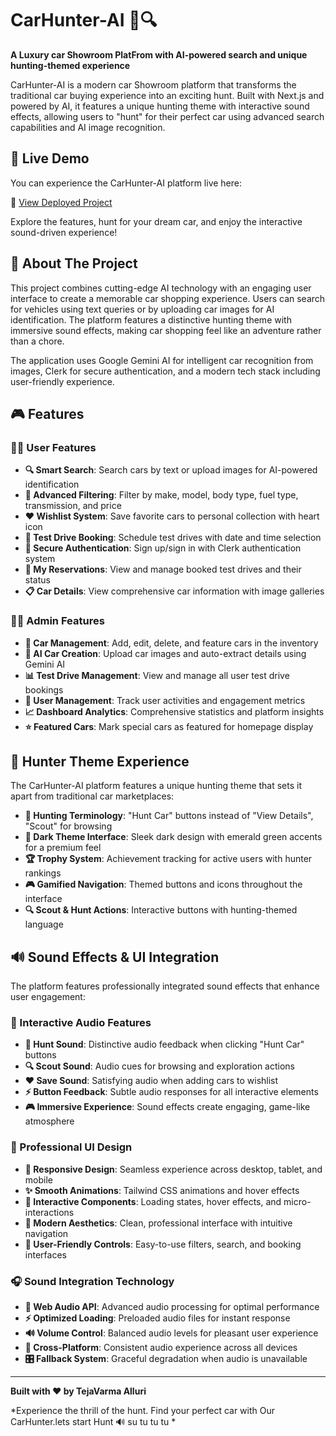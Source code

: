 # CarHunter-AI 🚗🔍

**A Luxury car Showroom PlatFrom with AI-powered search and unique hunting-themed experience**

CarHunter-AI is a modern car Showroom platform that transforms the traditional car buying experience into an exciting hunt. Built with Next.js and powered by AI, it features a unique hunting theme with interactive sound effects, allowing users to "hunt" for their perfect car using advanced search capabilities and AI image recognition.

## 🚀 Live Demo

You can experience the CarHunter-AI platform live here:

🔗 [View Deployed Project](https://carhunter-qle1ql31o-tejavarmas-projects.vercel.app/)

Explore the features, hunt for your dream car, and enjoy the interactive sound-driven experience!
## 🎯 About The Project

This project combines cutting-edge AI technology with an engaging user interface to create a memorable car shopping experience. Users can search for vehicles using text queries or by uploading car images for AI identification. The platform features a distinctive hunting theme with immersive sound effects, making car shopping feel like an adventure rather than a chore.

The application uses Google Gemini AI for intelligent car recognition from images, Clerk for secure authentication, and a modern tech stack including user-friendly experience.

## 🎮 Features

### 👨‍💻 User Features
- **🔍 Smart Search**: Search cars by text or upload images for AI-powered identification
- **🎯 Advanced Filtering**: Filter by make, model, body type, fuel type, transmission, and price
- **❤️ Wishlist System**: Save favorite cars to personal collection with heart icon
- **📅 Test Drive Booking**: Schedule test drives with date and time selection
- **🔐 Secure Authentication**: Sign up/sign in with Clerk authentication system
- **📱 My Reservations**: View and manage booked test drives and their status
- **📋 Car Details**: View comprehensive car information with image galleries

### 👨‍💼 Admin Features
- **🚗 Car Management**: Add, edit, delete, and feature cars in the inventory
- **🤖 AI Car Creation**: Upload car images and auto-extract details using Gemini AI
- **📊 Test Drive Management**: View and manage all user test drive bookings
- **👥 User Management**: Track user activities and engagement metrics
- **📈 Dashboard Analytics**: Comprehensive statistics and platform insights
- **⭐ Featured Cars**: Mark special cars as featured for homepage display

## 🏹 Hunter Theme Experience

The CarHunter-AI platform features a unique hunting theme that sets it apart from traditional car marketplaces:

- **🎯 Hunting Terminology**: "Hunt Car" buttons instead of "View Details", "Scout" for browsing
- **🌙 Dark Theme Interface**: Sleek dark design with emerald green accents for a premium feel
- **🏆 Trophy System**: Achievement tracking for active users with hunter rankings
- **🎮 Gamified Navigation**: Themed buttons and icons throughout the interface
- **🔍 Scout & Hunt Actions**: Interactive buttons with hunting-themed language

## 🔊 Sound Effects & UI Integration

The platform features professionally integrated sound effects that enhance user engagement:

### 🎵 Interactive Audio Features
- **🎯 Hunt Sound**: Distinctive audio feedback when clicking "Hunt Car" buttons
- **🔍 Scout Sound**: Audio cues for browsing and exploration actions
- **❤️ Save Sound**: Satisfying audio when adding cars to wishlist
- **⚡ Button Feedback**: Subtle audio responses for all interactive elements
- **🎮 Immersive Experience**: Sound effects create engaging, game-like atmosphere

### 🎨 Professional UI Design
- **📱 Responsive Design**: Seamless experience across desktop, tablet, and mobile
- **✨ Smooth Animations**: Tailwind CSS animations and hover effects
- **🎪 Interactive Components**: Loading states, hover effects, and micro-interactions
- **🌈 Modern Aesthetics**: Clean, professional interface with intuitive navigation
- **🔧 User-Friendly Controls**: Easy-to-use filters, search, and booking interfaces

### 🎧 Sound Integration Technology
- **🔧 Web Audio API**: Advanced audio processing for optimal performance
- **⚡ Optimized Loading**: Preloaded audio files for instant response
- **🔊 Volume Control**: Balanced audio levels for pleasant user experience
- **📱 Cross-Platform**: Consistent audio experience across all devices
- **🎛️ Fallback System**: Graceful degradation when audio is unavailable

---

**Built with ❤️ by TejaVarma Alluri**

*Experience the thrill of the hunt. Find your perfect car with Our CarHunter.lets start Hunt 🔊 su tu tu tu *
